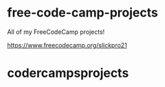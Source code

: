 # free-code-camp-projects
All of my FreeCodeCamp projects!

https://www.freecodecamp.org/slickpro21
# codercampsprojects

